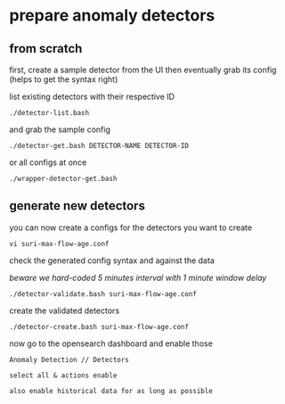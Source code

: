 # prepare anomaly detectors

## from scratch

first, create a sample detector from the UI
then eventually grab its config (helps to get the syntax right)

list existing detectors with their respective ID

	./detector-list.bash

and grab the sample config

	./detector-get.bash DETECTOR-NAME DETECTOR-ID

or all configs at once

	./wrapper-detector-get.bash

## generate new detectors

you can now create a configs for the detectors you want to create

	vi suri-max-flow-age.conf

check the generated config syntax and against the data

_beware we hard-coded 5 minutes interval with 1 minute window delay_

	./detector-validate.bash suri-max-flow-age.conf

create the validated detectors

	./detector-create.bash suri-max-flow-age.conf

now go to the opensearch dashboard and enable those

	Anomaly Detection // Detectors

	select all & actions enable

	also enable historical data for as long as possible

